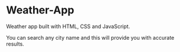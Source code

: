 # Weather-App
Weather app built with HTML, CSS and JavaScript.


You can search any city name and this will provide you with accurate results.
